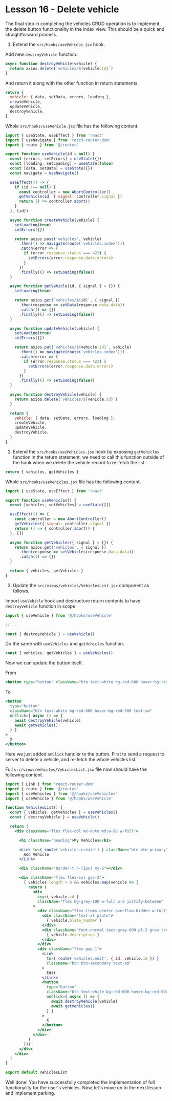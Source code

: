 # Lesson 16 - Delete vehicle

The final step in completing the vehicles CRUD operation is to implement the delete button functionality in the index view. This should be a quick and straightforward process.

1. Extend the `src/hooks/useVehicle.jsx` hook.

Add new `destroyVehicle` function.

```jsx
async function destroyVehicle(vehicle) {
  return axios.delete(`vehicles/${vehicle.id}`)
}
```

And return it along with the other function in return statements.

```jsx
return {
  vehicle: { data, setData, errors, loading },
  createVehicle,
  updateVehicle,
  destroyVehicle,
}
```

Whole `src/hooks/useVehicle.jsx` file has the following content.

```jsx
import { useState, useEffect } from 'react'
import { useNavigate } from 'react-router-dom'
import { route } from '@/routes'

export function useVehicle(id = null) {
  const [errors, setErrors] = useState({})
  const [loading, setLoading] = useState(false)
  const [data, setData] = useState({})
  const navigate = useNavigate()

  useEffect(() => {
    if (id !== null) {
      const controller = new AbortController()
      getVehicle(id, { signal: controller.signal })
      return () => controller.abort()
    }
  }, [id])

  async function createVehicle(vehicle) {
    setLoading(true)
    setErrors({})

    return axios.post('vehicles', vehicle)
      .then(() => navigate(route('vehicles.index')))
      .catch(error => {
        if (error.response.status === 422) {
          setErrors(error.response.data.errors)
        }
      })
      .finally(() => setLoading(false))
  }

  async function getVehicle(id, { signal } = {}) {
    setLoading(true)

    return axios.get(`vehicles/${id}`, { signal })
      .then(response => setData(response.data.data))
      .catch(() => {})
      .finally(() => setLoading(false))
  }

  async function updateVehicle(vehicle) {
    setLoading(true)
    setErrors({})

    return axios.put(`vehicles/${vehicle.id}`, vehicle)
      .then(() => navigate(route('vehicles.index')))
      .catch(error => {
        if (error.response.status === 422) {
          setErrors(error.response.data.errors)
        }
      })
      .finally(() => setLoading(false))
  }

  async function destroyVehicle(vehicle) {
    return axios.delete(`vehicles/${vehicle.id}`)
  }

  return {
    vehicle: { data, setData, errors, loading },
    createVehicle,
    updateVehicle,
    destroyVehicle,
  }
}
```

2. Extend the `src/hooks/useVehicles.jsx` hook by exposing `getVehicles` function in the return statement, we need to call this function outside of the hook when we delete the vehicle record to re-fetch the list.

```jsx
return { vehicles, getVehicles }
```

Whole `src/hooks/useVehicles.jsx` file has the following content.

```jsx
import { useState, useEffect } from 'react'

export function useVehicles() {
  const [vehicles, setVehicles] = useState([])

  useEffect(() => {
    const controller = new AbortController()
    getVehicles({ signal: controller.signal })
    return () => { controller.abort() }
  }, [])

  async function getVehicles({ signal } = {}) {
    return axios.get('vehicles', { signal })
      .then(response => setVehicles(response.data.data))
      .catch(() => {})
  }

  return { vehicles, getVehicles }
}
```

3. Update the `src/views/vehicles/VehiclesList.jsx` component as follows.

Import `useVehicle` hook and destructure return contents to have `destroyVehicle` function in scope.

```jsx
import { useVehicle } from '@/hooks/useVehicle'

// ...

const { destroyVehicle } = useVehicle()
```

Do the same with `useVehicles` and `getVehicles` function.

```jsx
const { vehicles, getVehicles } = useVehicles()
```

Now we can update the button itself.

From

```jsx
<button type="button" className="btn text-white bg-red-600 hover:bg-red-500 text-sm">
```

To

```jsx
<button
  type="button"
  className="btn text-white bg-red-600 hover:bg-red-500 text-sm"
  onClick={ async () => {
    await destroyVehicle(vehicle)
    await getVehicles()
  } }
>
  X
</button>
```

Here we just added `onClick` handler to the button. First to send a request to server to delete a vehicle, and re-fetch the whole vehicles list.

Full `src/views/vehicles/VehiclesList.jsx` file now should have the following content.

```jsx
import { Link } from 'react-router-dom'
import { route } from '@/routes'
import { useVehicles } from '@/hooks/useVehicles'
import { useVehicle } from '@/hooks/useVehicle'

function VehiclesList() {
  const { vehicles, getVehicles } = useVehicles()
  const { destroyVehicle } = useVehicle()

  return (
    <div className="flex flex-col mx-auto md:w-96 w-full">

      <h1 className="heading">My Vehicles</h1>

      <Link to={ route('vehicles.create') } className="btn btn-primary">
        Add Vehicle
      </Link>

      <div className="border-t h-[1px] my-6"></div>

      <div className="flex flex-col gap-2">
        { vehicles.length > 0 && vehicles.map(vehicle => {
          return (
            <div
              key={ vehicle.id }
              className="flex bg-gray-100 w-full p-2 justify-between"
            >
              <div className="flex items-center overflow-hidden w-full">
                <div className="text-xl plate">
                  { vehicle.plate_number }
                </div>
                <div className="font-normal text-gray-600 pl-2 grow truncate">
                  { vehicle.description }
                </div>
              </div>
              <div className="flex gap-1">
                <Link
                  to={ route('vehicles.edit', { id: vehicle.id }) }
                  className="btn btn-secondary text-sm"
                >
                  Edit
                </Link>
                <button
                  type="button"
                  className="btn text-white bg-red-600 hover:bg-red-500 text-sm"
                  onClick={ async () => {
                    await destroyVehicle(vehicle)
                    await getVehicles()
                  } }
                >
                  X
                </button>
              </div>
            </div>
          )
        })}
      </div>
    </div>
  )
}

export default VehiclesList
```

Well done! You have successfully completed the implementation of full functionality for the user's vehicles. Now, let's move on to the next lesson and implement parking.